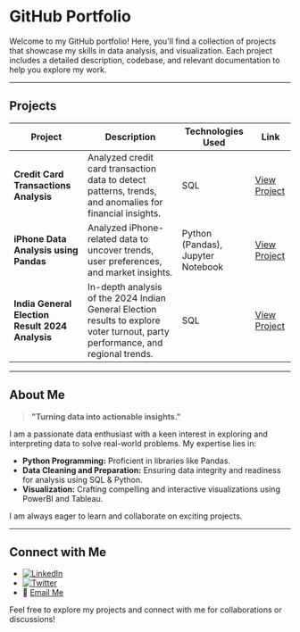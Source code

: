 # GitHub Portfolio

Welcome to my GitHub portfolio! Here, you'll find a collection of projects that showcase my skills in data analysis, and visualization. Each project includes a detailed description, codebase, and relevant documentation to help you explore my work.

---

## Projects

| **Project**                                     | **Description**                                                                                                                 | **Technologies Used**                                                       | **Link**          |
| ----------------------------------------------- | ------------------------------------------------------------------------------------------------------------------------------- | --------------------------------------------------------------------------- | ----------------- |
| **Credit Card Transactions Analysis**           | Analyzed credit card transaction data to detect patterns, trends, and anomalies for financial insights.                         | SQL                                                                         | [View Project](#) |
| **iPhone Data Analysis using Pandas**           | Analyzed iPhone-related data to uncover trends, user preferences, and market insights.                                          | Python (Pandas), Jupyter Notebook                                           | [View Project](#) |
| **India General Election Result 2024 Analysis** | In-depth analysis of the 2024 Indian General Election results to explore voter turnout, party performance, and regional trends. | SQL                                                                         | [View Project](#) |

---

## About Me

> **"Turning data into actionable insights."**

I am a passionate data enthusiast with a keen interest in exploring and interpreting data to solve real-world problems. My expertise lies in:

- **Python Programming:** Proficient in libraries like Pandas.
- **Data Cleaning and Preparation:** Ensuring data integrity and readiness for analysis using SQL & Python.
- **Visualization:** Crafting compelling and interactive visualizations using PowerBI and Tableau.

I am always eager to learn and collaborate on exciting projects.

---

## Connect with Me

- [![LinkedIn](https://img.shields.io/badge/LinkedIn-Connect-blue)](#)
- [![Twitter](https://img.shields.io/badge/Twitter-Follow-blue)](#)
- 📧 [Email Me](mailto:your_email@example.com)

Feel free to explore my projects and connect with me for collaborations or discussions!


